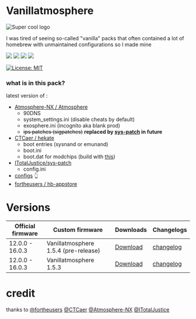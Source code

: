 # Vanillatmosphere

![Super cool logo](https://github.com/pinokaille/Vanillatmosphere/blob/main/assets/banner.png?raw=true)

I was tired of seeing so-called "vanilla" packs that often contained a lot of homebrew with unmaintained configurations so I made mine

![](https://img.shields.io/github/v/release/Atmosphere-NX/Atmosphere?color=pink&label=atmosphere&style=flat-square)
![](https://img.shields.io/github/v/release/CTCaer/Hekate?color=pink&label=hekate&style=flat-square)
![](https://img.shields.io/github/v/release/fortheusers/hb-appstore?color=pink&label=hb-appstore&style=flat-square)
![](https://img.shields.io/github/v/release/ITotalJustice/sys-patch?color=pink&label=sys-patch&style=flat-square)

[![License: MIT](https://img.shields.io/badge/License-MIT-yellow.svg)](https://opensource.org/licenses/MIT)

### what is in this pack?
latest version of :
- [Atmosphere-NX /
Atmosphere](https://github.com/Atmosphere-NX/Atmosphere)
  * 90DNS
  * system_settings.ini (disable cheats by default)
  * exosphere.ini (incognito aka blank prod)
  * ~~ips patches (sigpatches)~~ **replaced by [sys-patch](https://github.com/ITotalJustice/sys-patch) in future**
- [CTCaer /
hekate](https://github.com/CTCaer/hekate)
  * boot entries (sysnand or emunand)
  * boot.ini
  * boot.dat for modchips (build with [this](https://github.com/mlemiam/Vanillatmosphere/blob/main/scripts/tx_custom_boot.py))
- [ITotalJustice/sys-patch](https://github.com/ITotalJustice/sys-patch)
  * config.ini
- [configs](https://github.com/pinokaille/Vanillatmosphere/tree/main/configs) 👆
- [fortheusers /
hb-appstore ](https://github.com/fortheusers/hb-appstore)

Versions
=====
| Official firmware | Custom firmware | Downloads | Changelogs |
| ------------------|-----------------| ----------| ---------- |
| 12.0.0 - 16.0.3  | Vanillatmosphere 1.5.4 (pre-release) |[Download](https://github.com/pinokaille/Vanillatmosphere/releases/download/1.5.4-pre/Pre-Atmosphere.1.5.4.Hekate.6.0.4.zip)| [changelog](https://github.com/Atmosphere-NX/Atmosphere/releases/tag/1.5.4) |
| 12.0.0 - 16.0.3  | Vanillatmosphere 1.5.3 |[Download](https://github.com/pinokaille/Vanillatmosphere/releases/download/1.5.3/Atmosphere.1.5.3.Hekate.6.0.4.zip)| [changelog](https://github.com/Atmosphere-NX/Atmosphere/releases/tag/1.5.3) |

credit
=====
thanks to [@fortheusers](https://github.com/fortheusers) [@CTCaer](https://github.com/CTCaer) [@Atmosphere-NX](https://github.com/Atmosphere-NX) [@ITotalJustice](https://github.com/ITotalJustice)

